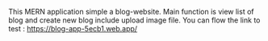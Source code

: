 This MERN application simple a blog-website.
Main function is view list of blog and create new blog include upload image file.
You can flow the link to test :
https://blog-app-5ecb1.web.app/
